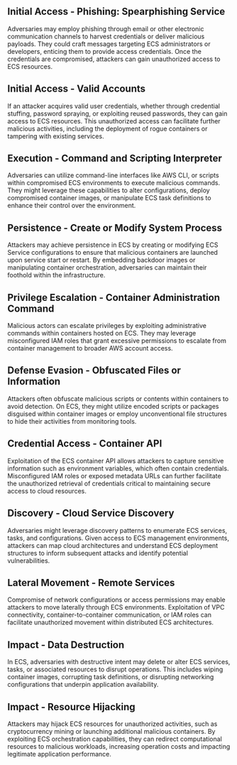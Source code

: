 ## Initial Access - Phishing: Spearphishing Service
Adversaries may employ phishing through email or other electronic communication channels to harvest credentials or deliver malicious payloads. They could craft messages targeting ECS administrators or developers, enticing them to provide access credentials. Once the credentials are compromised, attackers can gain unauthorized access to ECS resources.

## Initial Access - Valid Accounts
If an attacker acquires valid user credentials, whether through credential stuffing, password spraying, or exploiting reused passwords, they can gain access to ECS resources. This unauthorized access can facilitate further malicious activities, including the deployment of rogue containers or tampering with existing services.

## Execution - Command and Scripting Interpreter
Adversaries can utilize command-line interfaces like AWS CLI, or scripts within compromised ECS environments to execute malicious commands. They might leverage these capabilities to alter configurations, deploy compromised container images, or manipulate ECS task definitions to enhance their control over the environment.

## Persistence - Create or Modify System Process
Attackers may achieve persistence in ECS by creating or modifying ECS Service configurations to ensure that malicious containers are launched upon service start or restart. By embedding backdoor images or manipulating container orchestration, adversaries can maintain their foothold within the infrastructure.

## Privilege Escalation - Container Administration Command
Malicious actors can escalate privileges by exploiting administrative commands within containers hosted on ECS. They may leverage misconfigured IAM roles that grant excessive permissions to escalate from container management to broader AWS account access.

## Defense Evasion - Obfuscated Files or Information
Attackers often obfuscate malicious scripts or contents within containers to avoid detection. On ECS, they might utilize encoded scripts or packages disguised within container images or employ unconventional file structures to hide their activities from monitoring tools.

## Credential Access - Container API
Exploitation of the ECS container API allows attackers to capture sensitive information such as environment variables, which often contain credentials. Misconfigured IAM roles or exposed metadata URLs can further facilitate the unauthorized retrieval of credentials critical to maintaining secure access to cloud resources.

## Discovery - Cloud Service Discovery
Adversaries might leverage discovery patterns to enumerate ECS services, tasks, and configurations. Given access to ECS management environments, attackers can map cloud architectures and understand ECS deployment structures to inform subsequent attacks and identify potential vulnerabilities.

## Lateral Movement - Remote Services
Compromise of network configurations or access permissions may enable attackers to move laterally through ECS environments. Exploitation of VPC connectivity, container-to-container communication, or IAM roles can facilitate unauthorized movement within distributed ECS architectures.

## Impact - Data Destruction
In ECS, adversaries with destructive intent may delete or alter ECS services, tasks, or associated resources to disrupt operations. This includes wiping container images, corrupting task definitions, or disrupting networking configurations that underpin application availability.

## Impact - Resource Hijacking
Attackers may hijack ECS resources for unauthorized activities, such as cryptocurrency mining or launching additional malicious containers. By exploiting ECS orchestration capabilities, they can redirect computational resources to malicious workloads, increasing operation costs and impacting legitimate application performance.
